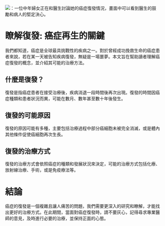 ![：一位中年婦女正在和醫生討論她的癌症復發情況，畫面中可以看到醫生的鼓勵和病人的堅定決心。](https://i.imgur.com/oJTRaPE.jpeg)
# 瞭解復發: 癌症再生的關鍵

我們都知道，癌症是全球最具挑戰性的疾病之一。對於曾經成功挽救生命的癌症患者來說，若在某一天被告知疾病復發，無疑是一場噩夢。本文旨在幫助讀者理解癌症復發的概念，並介紹其可能的治療方法。

## 什麼是復發？

復發是指癌症患者在接受治療後，疾病消退一段時間後再次出現。復發的時間因癌症種類和患者狀況而異，可能在數月、數年甚至數十年後發生。

## 復發的可能原因

復發的原因可能有多種，主要包括治療過程中部分癌細胞未被完全消滅，或是體內其他條件促使癌細胞再次生長。

## 復發的治療方式

復發的治療方式會依照癌症的種類和發展狀況來決定，可能的治療方式包括化療、放射線治療、手術，或是免疫療法等。

# 結論

癌症的復發是一個複雜且讓人痛苦的問題，我們需要更深入的研究和瞭解，才能找出更好的治療方式。在此期間，當面對癌症復發時，請不要灰心，記得尋求專業醫師的意見，及時進行必要的治療，並保持正面的心態。

